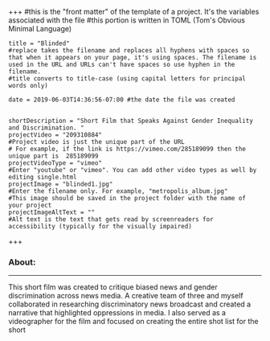 +++
    #this is the "front matter" of the template of a project. It's the variables associated with the file
    #this portion is written in TOML (Tom's Obvious Minimal Language)
    
    title = "Blinded"
    #replace takes the filename and replaces all hyphens with spaces so that when it appears on your page, it's using spaces. The filename is used in the URL and URLs can't have spaces so use hyphen in the filename.
    #title converts to title-case (using capital letters for principal words only)
    
    date = 2019-06-03T14:36:56-07:00 #the date the file was created

    
    shortDescription = "Short Film that Speaks Against Gender Inequality and Discrimination. "
    projectVideo = "209310884"
    #Project video is just the unique part of the URL  
    # For example, if the link is https://vimeo.com/285189099 then the unique part is  285189099
    projectVideoType = "vimeo"
    #Enter "youtube" or "vimeo". You can add other video types as well by editing single.html 
    projectImage = "blinded1.jpg"
    #Enter the filename only. For example, "metropolis_album.jpg" 
    #This image should be saved in the project folder with the name of your project 
    projectImageAltText = ""
    #Alt text is the text that gets read by screenreaders for accessibility (typically for the visually impaired) 

+++
<h3>About:</h3>

<div class="titleline">
<hr>
</div>
<div class="paragraph">
<p>This short film was created to critique biased news and gender discrimination across news media. A creative team of three and myself collaborated in researching discriminatory news broadcast and created a narrative that highlighted oppressions in media. I also served as a videographer for the film and focused on creating the entire shot list for the short</p>
</div>